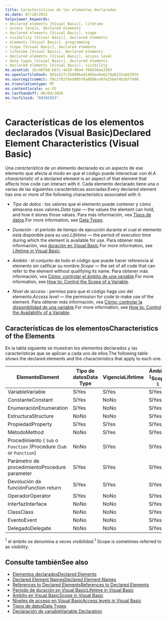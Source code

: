 ```yaml
---
title: Características de los elementos declarados
ms.date: 07/20/2015
helpviewer_keywords:
- declared elements [Visual Basic], lifetime
- access levels, declared elements
- declared elements [Visual Basic], scope
- visibility [Visual Basic], declared elements
- elements [Visual Basic], programming
- scope [Visual Basic], declared elements
- lifetime [Visual Basic], declared elements
- declared elements [Visual Basic], access level
- data types [Visual Basic], declared elements
- declared elements [Visual Basic], visibility
ms.assetid: 1bc40fb8-b67c-4428-90a4-76b630ae2583
ms.openlocfilehash: 9d1e327c25689bed1405ea9a627da6232abb707b
ms.sourcegitcommit: f8c270376ed905f6a8896ce0fe25b4f4b38ff498
ms.translationtype: MT
ms.contentlocale: es-ES
ms.lasthandoff: 06/04/2020
ms.locfileid: "84392953"
---
```

# <a name="declared-element-characteristics-visual-basic"></a><span data-ttu-id="fc56d-102">Características de los elementos declarados (Visual Basic)</span><span class="sxs-lookup"><span data-stu-id="fc56d-102">Declared Element Characteristics (Visual Basic)</span></span>
<span data-ttu-id="fc56d-103">Una *característica* de un elemento declarado es un aspecto de ese elemento que afecta al modo en que el código puede interactuar con él.</span><span class="sxs-lookup"><span data-stu-id="fc56d-103">A *characteristic* of a declared element is an aspect of that element that affects how code can interact with it.</span></span> <span data-ttu-id="fc56d-104">Cada elemento declarado tiene una o varias de las siguientes características asociadas:</span><span class="sxs-lookup"><span data-stu-id="fc56d-104">Every declared element has one or more of the following characteristics associated with it:</span></span>  
  
- <span data-ttu-id="fc56d-105">*Tipo de datos* : los valores que el elemento puede contener y cómo almacena esos valores.</span><span class="sxs-lookup"><span data-stu-id="fc56d-105">*Data type* — the values the element can hold, and how it stores those values.</span></span> <span data-ttu-id="fc56d-106">Para más información, vea [Tipos de datos](../../../language-reference/data-types/index.md).</span><span class="sxs-lookup"><span data-stu-id="fc56d-106">For more information, see [Data Types](../../../language-reference/data-types/index.md).</span></span>  
  
- <span data-ttu-id="fc56d-107">*Duración* : el período de tiempo de ejecución durante el cual el elemento está disponible para su uso.</span><span class="sxs-lookup"><span data-stu-id="fc56d-107">*Lifetime* — the period of execution time during which the element is available for use.</span></span> <span data-ttu-id="fc56d-108">Para obtener más información, vea [duración en Visual Basic](lifetime.md).</span><span class="sxs-lookup"><span data-stu-id="fc56d-108">For more information, see [Lifetime in Visual Basic](lifetime.md).</span></span>  
  
- <span data-ttu-id="fc56d-109">*Ámbito* : el conjunto de todo el código que puede hacer referencia al elemento sin calificar su nombre.</span><span class="sxs-lookup"><span data-stu-id="fc56d-109">*Scope* — the set of all code that can refer to the element without qualifying its name.</span></span> <span data-ttu-id="fc56d-110">Para obtener más información, vea [Cómo: controlar el ámbito de una variable](how-to-control-the-scope-of-a-variable.md).</span><span class="sxs-lookup"><span data-stu-id="fc56d-110">For more information, see [How to: Control the Scope of a Variable](how-to-control-the-scope-of-a-variable.md).</span></span>  
  
- <span data-ttu-id="fc56d-111">*Nivel de acceso* : permiso para que el código haga uso del elemento.</span><span class="sxs-lookup"><span data-stu-id="fc56d-111">*Access level* — the permission for code to make use of the element.</span></span> <span data-ttu-id="fc56d-112">Para obtener más información, vea [Cómo: controlar la disponibilidad de una variable](how-to-control-the-availability-of-a-variable.md).</span><span class="sxs-lookup"><span data-stu-id="fc56d-112">For more information, see [How to: Control the Availability of a Variable](how-to-control-the-availability-of-a-variable.md).</span></span>  
  
## <a name="characteristics-of-the-elements"></a><span data-ttu-id="fc56d-113">Características de los elementos</span><span class="sxs-lookup"><span data-stu-id="fc56d-113">Characteristics of the Elements</span></span>  
 <span data-ttu-id="fc56d-114">En la tabla siguiente se muestran los elementos declarados y las características que se aplican a cada uno de ellos.</span><span class="sxs-lookup"><span data-stu-id="fc56d-114">The following table shows the declared elements and the characteristics that apply to each one.</span></span>  
  
|<span data-ttu-id="fc56d-115">Elemento</span><span class="sxs-lookup"><span data-stu-id="fc56d-115">Element</span></span>|<span data-ttu-id="fc56d-116">Tipo de datos</span><span class="sxs-lookup"><span data-stu-id="fc56d-116">Data Type</span></span>|<span data-ttu-id="fc56d-117">Vigencia</span><span class="sxs-lookup"><span data-stu-id="fc56d-117">Lifetime</span></span>|<span data-ttu-id="fc56d-118">Ámbito <sup>1</sup></span><span class="sxs-lookup"><span data-stu-id="fc56d-118">Scope <sup>1</sup></span></span>|<span data-ttu-id="fc56d-119">Nivel de acceso</span><span class="sxs-lookup"><span data-stu-id="fc56d-119">Access Level</span></span>|  
|-------------|---------------|--------------|------------------------|------------------|  
|<span data-ttu-id="fc56d-120">Variable</span><span class="sxs-lookup"><span data-stu-id="fc56d-120">Variable</span></span>|<span data-ttu-id="fc56d-121">Sí</span><span class="sxs-lookup"><span data-stu-id="fc56d-121">Yes</span></span>|<span data-ttu-id="fc56d-122">Sí</span><span class="sxs-lookup"><span data-stu-id="fc56d-122">Yes</span></span>|<span data-ttu-id="fc56d-123">Sí</span><span class="sxs-lookup"><span data-stu-id="fc56d-123">Yes</span></span>|<span data-ttu-id="fc56d-124">Sí</span><span class="sxs-lookup"><span data-stu-id="fc56d-124">Yes</span></span>|  
|<span data-ttu-id="fc56d-125">Constante</span><span class="sxs-lookup"><span data-stu-id="fc56d-125">Constant</span></span>|<span data-ttu-id="fc56d-126">Sí</span><span class="sxs-lookup"><span data-stu-id="fc56d-126">Yes</span></span>|<span data-ttu-id="fc56d-127">No</span><span class="sxs-lookup"><span data-stu-id="fc56d-127">No</span></span>|<span data-ttu-id="fc56d-128">Sí</span><span class="sxs-lookup"><span data-stu-id="fc56d-128">Yes</span></span>|<span data-ttu-id="fc56d-129">Sí</span><span class="sxs-lookup"><span data-stu-id="fc56d-129">Yes</span></span>|  
|<span data-ttu-id="fc56d-130">Enumeración</span><span class="sxs-lookup"><span data-stu-id="fc56d-130">Enumeration</span></span>|<span data-ttu-id="fc56d-131">Sí</span><span class="sxs-lookup"><span data-stu-id="fc56d-131">Yes</span></span>|<span data-ttu-id="fc56d-132">No</span><span class="sxs-lookup"><span data-stu-id="fc56d-132">No</span></span>|<span data-ttu-id="fc56d-133">Sí</span><span class="sxs-lookup"><span data-stu-id="fc56d-133">Yes</span></span>|<span data-ttu-id="fc56d-134">Sí</span><span class="sxs-lookup"><span data-stu-id="fc56d-134">Yes</span></span>|  
|<span data-ttu-id="fc56d-135">Estructura</span><span class="sxs-lookup"><span data-stu-id="fc56d-135">Structure</span></span>|<span data-ttu-id="fc56d-136">No</span><span class="sxs-lookup"><span data-stu-id="fc56d-136">No</span></span>|<span data-ttu-id="fc56d-137">No</span><span class="sxs-lookup"><span data-stu-id="fc56d-137">No</span></span>|<span data-ttu-id="fc56d-138">Sí</span><span class="sxs-lookup"><span data-stu-id="fc56d-138">Yes</span></span>|<span data-ttu-id="fc56d-139">Sí</span><span class="sxs-lookup"><span data-stu-id="fc56d-139">Yes</span></span>|  
|<span data-ttu-id="fc56d-140">Propiedad</span><span class="sxs-lookup"><span data-stu-id="fc56d-140">Property</span></span>|<span data-ttu-id="fc56d-141">Sí</span><span class="sxs-lookup"><span data-stu-id="fc56d-141">Yes</span></span>|<span data-ttu-id="fc56d-142">Sí</span><span class="sxs-lookup"><span data-stu-id="fc56d-142">Yes</span></span>|<span data-ttu-id="fc56d-143">Sí</span><span class="sxs-lookup"><span data-stu-id="fc56d-143">Yes</span></span>|<span data-ttu-id="fc56d-144">Sí</span><span class="sxs-lookup"><span data-stu-id="fc56d-144">Yes</span></span>|  
|<span data-ttu-id="fc56d-145">Método</span><span class="sxs-lookup"><span data-stu-id="fc56d-145">Method</span></span>|<span data-ttu-id="fc56d-146">No</span><span class="sxs-lookup"><span data-stu-id="fc56d-146">No</span></span>|<span data-ttu-id="fc56d-147">Sí</span><span class="sxs-lookup"><span data-stu-id="fc56d-147">Yes</span></span>|<span data-ttu-id="fc56d-148">Sí</span><span class="sxs-lookup"><span data-stu-id="fc56d-148">Yes</span></span>|<span data-ttu-id="fc56d-149">Sí</span><span class="sxs-lookup"><span data-stu-id="fc56d-149">Yes</span></span>|  
|<span data-ttu-id="fc56d-150">Procedimiento ( `Sub` o `Function` )</span><span class="sxs-lookup"><span data-stu-id="fc56d-150">Procedure (`Sub` or `Function`)</span></span>|<span data-ttu-id="fc56d-151">No</span><span class="sxs-lookup"><span data-stu-id="fc56d-151">No</span></span>|<span data-ttu-id="fc56d-152">Sí</span><span class="sxs-lookup"><span data-stu-id="fc56d-152">Yes</span></span>|<span data-ttu-id="fc56d-153">Sí</span><span class="sxs-lookup"><span data-stu-id="fc56d-153">Yes</span></span>|<span data-ttu-id="fc56d-154">Sí</span><span class="sxs-lookup"><span data-stu-id="fc56d-154">Yes</span></span>|  
|<span data-ttu-id="fc56d-155">Parámetro de procedimiento</span><span class="sxs-lookup"><span data-stu-id="fc56d-155">Procedure parameter</span></span>|<span data-ttu-id="fc56d-156">Sí</span><span class="sxs-lookup"><span data-stu-id="fc56d-156">Yes</span></span>|<span data-ttu-id="fc56d-157">Sí</span><span class="sxs-lookup"><span data-stu-id="fc56d-157">Yes</span></span>|<span data-ttu-id="fc56d-158">Sí</span><span class="sxs-lookup"><span data-stu-id="fc56d-158">Yes</span></span>|<span data-ttu-id="fc56d-159">No</span><span class="sxs-lookup"><span data-stu-id="fc56d-159">No</span></span>|  
|<span data-ttu-id="fc56d-160">Devolución de función</span><span class="sxs-lookup"><span data-stu-id="fc56d-160">Function return</span></span>|<span data-ttu-id="fc56d-161">Sí</span><span class="sxs-lookup"><span data-stu-id="fc56d-161">Yes</span></span>|<span data-ttu-id="fc56d-162">Sí</span><span class="sxs-lookup"><span data-stu-id="fc56d-162">Yes</span></span>|<span data-ttu-id="fc56d-163">Sí</span><span class="sxs-lookup"><span data-stu-id="fc56d-163">Yes</span></span>|<span data-ttu-id="fc56d-164">No</span><span class="sxs-lookup"><span data-stu-id="fc56d-164">No</span></span>|  
|<span data-ttu-id="fc56d-165">Operador</span><span class="sxs-lookup"><span data-stu-id="fc56d-165">Operator</span></span>|<span data-ttu-id="fc56d-166">Sí</span><span class="sxs-lookup"><span data-stu-id="fc56d-166">Yes</span></span>|<span data-ttu-id="fc56d-167">No</span><span class="sxs-lookup"><span data-stu-id="fc56d-167">No</span></span>|<span data-ttu-id="fc56d-168">Sí</span><span class="sxs-lookup"><span data-stu-id="fc56d-168">Yes</span></span>|<span data-ttu-id="fc56d-169">Sí</span><span class="sxs-lookup"><span data-stu-id="fc56d-169">Yes</span></span>|  
|<span data-ttu-id="fc56d-170">Interfaz</span><span class="sxs-lookup"><span data-stu-id="fc56d-170">Interface</span></span>|<span data-ttu-id="fc56d-171">No</span><span class="sxs-lookup"><span data-stu-id="fc56d-171">No</span></span>|<span data-ttu-id="fc56d-172">No</span><span class="sxs-lookup"><span data-stu-id="fc56d-172">No</span></span>|<span data-ttu-id="fc56d-173">Sí</span><span class="sxs-lookup"><span data-stu-id="fc56d-173">Yes</span></span>|<span data-ttu-id="fc56d-174">Sí</span><span class="sxs-lookup"><span data-stu-id="fc56d-174">Yes</span></span>|  
|<span data-ttu-id="fc56d-175">Class</span><span class="sxs-lookup"><span data-stu-id="fc56d-175">Class</span></span>|<span data-ttu-id="fc56d-176">No</span><span class="sxs-lookup"><span data-stu-id="fc56d-176">No</span></span>|<span data-ttu-id="fc56d-177">No</span><span class="sxs-lookup"><span data-stu-id="fc56d-177">No</span></span>|<span data-ttu-id="fc56d-178">Sí</span><span class="sxs-lookup"><span data-stu-id="fc56d-178">Yes</span></span>|<span data-ttu-id="fc56d-179">Sí</span><span class="sxs-lookup"><span data-stu-id="fc56d-179">Yes</span></span>|  
|<span data-ttu-id="fc56d-180">Evento</span><span class="sxs-lookup"><span data-stu-id="fc56d-180">Event</span></span>|<span data-ttu-id="fc56d-181">No</span><span class="sxs-lookup"><span data-stu-id="fc56d-181">No</span></span>|<span data-ttu-id="fc56d-182">No</span><span class="sxs-lookup"><span data-stu-id="fc56d-182">No</span></span>|<span data-ttu-id="fc56d-183">Sí</span><span class="sxs-lookup"><span data-stu-id="fc56d-183">Yes</span></span>|<span data-ttu-id="fc56d-184">Sí</span><span class="sxs-lookup"><span data-stu-id="fc56d-184">Yes</span></span>|  
|<span data-ttu-id="fc56d-185">Delegado</span><span class="sxs-lookup"><span data-stu-id="fc56d-185">Delegate</span></span>|<span data-ttu-id="fc56d-186">No</span><span class="sxs-lookup"><span data-stu-id="fc56d-186">No</span></span>|<span data-ttu-id="fc56d-187">No</span><span class="sxs-lookup"><span data-stu-id="fc56d-187">No</span></span>|<span data-ttu-id="fc56d-188">Sí</span><span class="sxs-lookup"><span data-stu-id="fc56d-188">Yes</span></span>|<span data-ttu-id="fc56d-189">Sí</span><span class="sxs-lookup"><span data-stu-id="fc56d-189">Yes</span></span>|  
  
 <span data-ttu-id="fc56d-190"><sup>1</sup> el ámbito se denomina a veces *visibilidad*.</span><span class="sxs-lookup"><span data-stu-id="fc56d-190"><sup>1</sup> Scope is sometimes referred to as *visibility*.</span></span>  
  
## <a name="see-also"></a><span data-ttu-id="fc56d-191">Consulte también</span><span class="sxs-lookup"><span data-stu-id="fc56d-191">See also</span></span>

- [<span data-ttu-id="fc56d-192">Elementos declarados</span><span class="sxs-lookup"><span data-stu-id="fc56d-192">Declared Elements</span></span>](index.md)
- [<span data-ttu-id="fc56d-193">Declared Element Names</span><span class="sxs-lookup"><span data-stu-id="fc56d-193">Declared Element Names</span></span>](declared-element-names.md)
- [<span data-ttu-id="fc56d-194">References to Declared Elements</span><span class="sxs-lookup"><span data-stu-id="fc56d-194">References to Declared Elements</span></span>](references-to-declared-elements.md)
- [<span data-ttu-id="fc56d-195">Período de duración en Visual Basic</span><span class="sxs-lookup"><span data-stu-id="fc56d-195">Lifetime in Visual Basic</span></span>](lifetime.md)
- [<span data-ttu-id="fc56d-196">Ámbito en Visual Basic</span><span class="sxs-lookup"><span data-stu-id="fc56d-196">Scope in Visual Basic</span></span>](scope.md)
- [<span data-ttu-id="fc56d-197">Niveles de acceso en Visual Basic</span><span class="sxs-lookup"><span data-stu-id="fc56d-197">Access levels in Visual Basic</span></span>](access-levels.md)
- [<span data-ttu-id="fc56d-198">Tipos de datos</span><span class="sxs-lookup"><span data-stu-id="fc56d-198">Data Types</span></span>](../data-types/index.md)
- [<span data-ttu-id="fc56d-199">Declaración de variable</span><span class="sxs-lookup"><span data-stu-id="fc56d-199">Variable Declaration</span></span>](../variables/variable-declaration.md)
